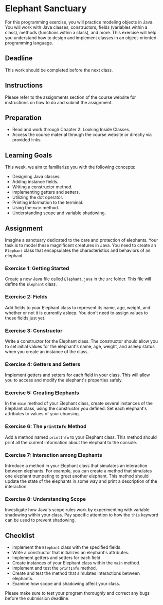 # Elephant Sanctuary

For this programming exercise, you will practice modeling objects in Java. You will work with Java classes, constructors, fields (variables within a class), methods (functions within a class), and more. This exercise will help you understand how to design and implement classes in an object-oriented programming language.

## Deadline
This work should be completed before the next class.

## Instructions
Please refer to the assignments section of the course website for instructions on how to do and submit the assignment.

## Preparation

- Read and work through Chapter 2: Looking Inside Classes.
- Access the course material through the course website or directly via provided links.

## Learning Goals

This week, we aim to familiarize you with the following concepts:
* Designing Java classes.
* Adding instance fields.
* Writing a constructor method.
* Implementing getters and setters.
* Utilizing the dot operator.
* Printing information to the terminal.
* Using the `main` method.
* Understanding scope and variable shadowing.

## Assignment

Imagine a sanctuary dedicated to the care and protection of elephants. Your task is to model these magnificent creatures in Java. You need to create an `Elephant` class that encapsulates the characteristics and behaviors of an elephant.

### Exercise 1: Getting Started

Create a new Java file called `Elephant.java` in the `src` folder. This file will define the `Elephant` class.

### Exercise 2: Fields

Add fields to your Elephant class to represent its name, age, weight, and whether or not it is currently asleep. You don't need to assign values to these fields just yet.

### Exercise 3: Constructor

Write a constructor for the Elephant class. The constructor should allow you to set initial values for the elephant's name, age, weight, and asleep status when you create an instance of the class.

### Exercise 4: Getters and Setters

Implement getters and setters for each field in your class. This will allow you to access and modify the elephant's properties safely.

### Exercise 5: Creating Elephants

In the `main` method of your Elephant class, create several instances of the Elephant class, using the constructor you defined. Set each elephant's attributes to values of your choosing.

### Exercise 6: The `printInfo` Method

Add a method named `printInfo` to your Elephant class. This method should print all the current information about the elephant to the console.

### Exercise 7: Interaction among Elephants

Introduce a method in your Elephant class that simulates an interaction between elephants. For example, you can create a method that simulates one elephant trumpeting to greet another elephant. This method should update the state of the elephants in some way and print a description of the interaction.

### Exercise 8: Understanding Scope

Investigate how Java's scope rules work by experimenting with variable shadowing within your class. Pay specific attention to how the `this` keyword can be used to prevent shadowing.

## Checklist

- Implement the `Elephant` class with the specified fields.
- Write a constructor that initializes an elephant's attributes.
- Implement getters and setters for each field.
- Create instances of your Elephant class within the `main` method.
- Implement and test the `printInfo` method.
- Create and test the method that simulates interactions between elephants.
- Examine how scope and shadowing affect your class.

Please make sure to test your program thoroughly and correct any bugs before the submission deadline.

